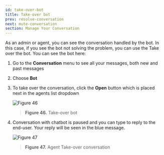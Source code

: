 ```yaml
---
id: take-over-bot
title: Take-over bot
prev: resolve-conversation
next: mute-conversation
section: Manage Your Conversation
---
```


As an admin or agent, you can see the conversation handled by the bot. In this case, if you see the bot not solving the problem, you can use the Take over the bot. You can see the bot here:

1. Go to the **Conversation** menu to see all your messages, both new and past messages
2. Choose **Bot**
3. To take over the conversation, click the **Open** button which is placed next in the agents list dropdown

    ![Figure 46](/assets/images/products/kata-omnichat/image46.webp)

    > **Figure 46.** Take-over bot

4. Conversation with chatbot is paused and you can type to reply to the end-user. Your reply will be seen in the blue message.

    ![Figure 47](/assets/images/products/kata-omnichat/image47.webp)

    > **Figure 47.** Agent Take-over conversation
